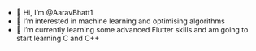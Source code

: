 - 👋 Hi, I’m @AaravBhatt1
- 👀 I’m interested in machine learning and optimising algorithms
- 🌱 I’m currently learning some advanced Flutter skills and am going to start learning C and C++
